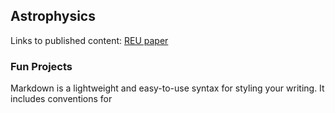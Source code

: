 ## Astrophysics

Links to published content: 
[REU paper](http://adsabs.harvard.edu/abs/2013ApJ...777L...5C) 


### Fun Projects

Markdown is a lightweight and easy-to-use syntax for styling your writing. It includes conventions for
